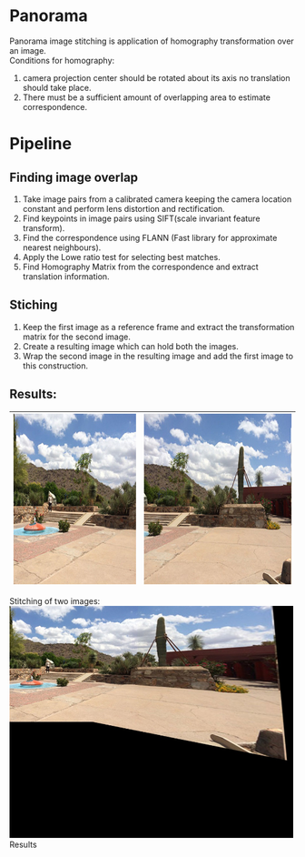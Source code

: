 # Panorama 
Panorama image stitching is application of homography transformation over an image.  
Conditions for homography:
1) camera projection center should be rotated about its axis no translation should take place.
2) There must be a sufficient amount of overlapping area to estimate correspondence. 

# Pipeline 
## Finding image overlap 
1) Take image pairs from a calibrated camera keeping the camera location constant and perform lens distortion and rectification.
2) Find keypoints in image pairs using SIFT(scale invariant feature transform).
3) Find the correspondence using FLANN (Fast library for approximate nearest neighbours).
4) Apply the Lowe ratio test for selecting best matches.
5) Find Homography Matrix from the correspondence and extract translation information.
## Stiching 
1) Keep the first image as a reference frame and extract the transformation matrix for the second image.
2) Create a resulting image which can hold both the images.
3) Wrap the second image in the resulting image and add the first image to this construction.

## Results:
<img src="images/img02.jpg" height="300"> | <img src="images/img03.jpg" height="300"> 
-----------------------------------------|------------------------------------------
Stitching of two images:  
<img src="images/results1.jpg" width="500">
Results
